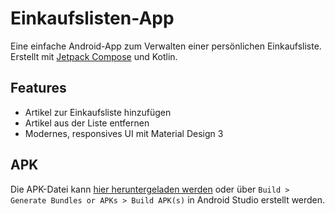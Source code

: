 # Einkaufslisten-App

Eine einfache Android-App zum Verwalten einer persönlichen Einkaufsliste. Erstellt mit [Jetpack Compose](https://developer.android.com/jetpack/compose) und Kotlin.

## Features

- Artikel zur Einkaufsliste hinzufügen
- Artikel aus der Liste entfernen
- Modernes, responsives UI mit Material Design 3

## APK

Die APK-Datei kann [hier heruntergeladen werden](https://github.com/ginkogruen/shopping-list-app/releases) oder
über `Build > Generate Bundles or APKs > Build APK(s)` in Android Studio erstellt werden.
